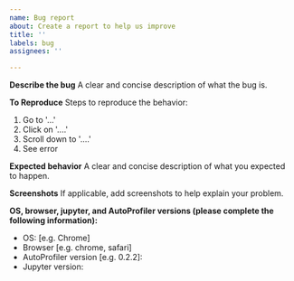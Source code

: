 ```yaml
---
name: Bug report
about: Create a report to help us improve
title: ''
labels: bug
assignees: ''

---
```


**Describe the bug**
A clear and concise description of what the bug is.

**To Reproduce**
Steps to reproduce the behavior:
1. Go to '...'
2. Click on '....'
3. Scroll down to '....'
4. See error

**Expected behavior**
A clear and concise description of what you expected to happen.

**Screenshots**
If applicable, add screenshots to help explain your problem.

**OS, browser, jupyter, and AutoProfiler versions (please complete the following information):**
 - OS: [e.g. Chrome]
 - Browser [e.g. chrome, safari]
 - AutoProfiler version [e.g. 0.2.2]: 
 - Jupyter version:

